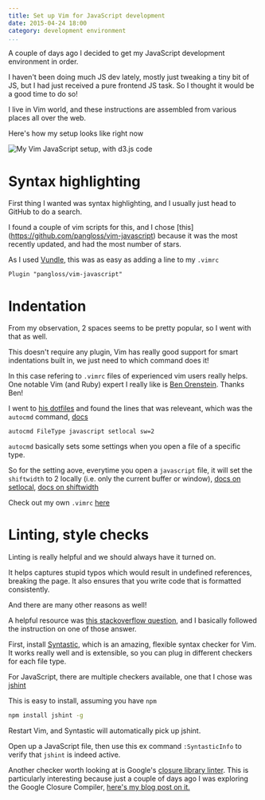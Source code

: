 ```yaml
---
title: Set up Vim for JavaScript development
date: 2015-04-24 18:00
category: development environment
...
```


A couple of days ago I decided to get my JavaScript development environment in order.

I haven't been doing much JS dev lately, mostly just tweaking a tiny bit of JS, but I had just received a pure frontend JS task. So I thought it would be a good time to do so!

I live in Vim world, and these instructions are assembled from various places all over the web.

Here's how my setup looks like right now

![My Vim JavaScript setup, with d3.js code](http://i.imgur.com/JjT5XW2.png)

# Syntax highlighting

First thing I wanted was syntax highlighting, and I usually just head to GitHub to do a search.

I found a couple of vim scripts for this, and I chose [this] (https://github.com/pangloss/vim-javascript) because it was the most recently updated, and had the most number of stars.

As I used [Vundle](https://github.com/gmarik/Vundle.vim), this was as easy as adding a line to my `.vimrc`

```vim
Plugin "pangloss/vim-javascript"
```

# Indentation

From my observation, 2 spaces seems to be pretty popular, so I went with that as well.

This doesn't require any plugin, Vim has really good support for smart indentations built in, we just need to which command does it!

In this case refering to `.vimrc` files of experienced vim users really helps. One notable Vim (and Ruby) expert I really like is [Ben Orenstein](https://github.com/r00k/). Thanks Ben!

I went to [his dotfiles](https://github.com/r00k/dotfiles/blob/master/vimrc#L59-72) and found the lines that was releveant, which was the `autocmd` command, [docs](http://vimdoc.sourceforge.net/htmldoc/autocmd.html#:autocmd)

```
autocmd FileType javascript setlocal sw=2
```

`autocmd` basically sets some settings when you open a file of a specific type.

So for the setting aove, everytime you open a `javascript` file, it will set the `shiftwidth` to 2 locally (i.e. only the current buffer or window), [docs on setlocal](http://vimdoc.sourceforge.net/htmldoc/options.html#:setlocal), [docs on shiftwidth](http://vimdoc.sourceforge.net/htmldoc/options.html#'shiftwidth')

Check out my own `.vimrc` [here](https://github.com/ngzhian/dotfiles/blob/master/.vimrc)


# Linting, style checks

Linting is really helpful and we should always have it turned on.

It helps captures stupid typos which would result in undefined references, breaking the page. It also ensures that you write code that is formatted consistently.

And there are many other reasons as well!

A helpful resource was [this stackoverflow question](http://stackoverflow.com/questions/473478/vim-jslint/5893447#5893447), and I basically followed the instruction on one of those answer.

First, install [Syntastic](https://github.com/scrooloose/syntastic), which is an amazing, flexible syntax checker for Vim. It works really well and is extensible, so you can plug in different checkers for each file type.

For JavaScript, there are multiple checkers available, one that I chose was [jshint](http://jshint.com/docs/)

This is easy to install, assuming you have `npm`

```sh
npm install jshint -g
```

Restart Vim, and Syntastic will automatically pick up jshint.

Open up a JavaScript file, then use this ex command `:SyntasticInfo` to verify that `jshint` is indeed active.

Another checker worth looking at is Google's [closure library linter](https://developers.google.com/closure/utilities/docs/linter_howto). This is particularly interesting because just a couple of days ago I was exploring the Google Closure Compiler, [here's my blog post on it.]({filename}/closure-compiler-1.mdown)

